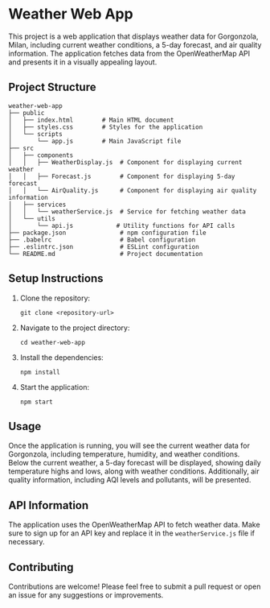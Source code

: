 # Weather Web App

This project is a web application that displays weather data for Gorgonzola, Milan, including current weather conditions, a 5-day forecast, and air quality information. The application fetches data from the OpenWeatherMap API and presents it in a visually appealing layout.

## Project Structure

```
weather-web-app
├── public
│   ├── index.html        # Main HTML document
│   ├── styles.css        # Styles for the application
│   └── scripts
│       └── app.js        # Main JavaScript file
├── src
│   ├── components
│   │   ├── WeatherDisplay.js  # Component for displaying current weather
│   │   ├── Forecast.js        # Component for displaying 5-day forecast
│   │   └── AirQuality.js      # Component for displaying air quality information
│   ├── services
│   │   └── weatherService.js  # Service for fetching weather data
│   └── utils
│       └── api.js            # Utility functions for API calls
├── package.json               # npm configuration file
├── .babelrc                   # Babel configuration
├── .eslintrc.json             # ESLint configuration
└── README.md                  # Project documentation
```

## Setup Instructions

1. Clone the repository:
   ```
   git clone <repository-url>
   ```

2. Navigate to the project directory:
   ```
   cd weather-web-app
   ```

3. Install the dependencies:
   ```
   npm install
   ```

4. Start the application:
   ```
   npm start
   ```

## Usage

Once the application is running, you will see the current weather data for Gorgonzola, including temperature, humidity, and weather conditions. Below the current weather, a 5-day forecast will be displayed, showing daily temperature highs and lows, along with weather conditions. Additionally, air quality information, including AQI levels and pollutants, will be presented.

## API Information

The application uses the OpenWeatherMap API to fetch weather data. Make sure to sign up for an API key and replace it in the `weatherService.js` file if necessary.

## Contributing

Contributions are welcome! Please feel free to submit a pull request or open an issue for any suggestions or improvements.